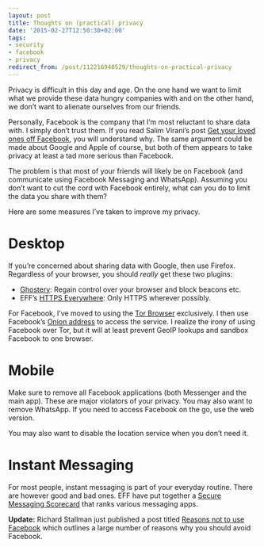 ```yaml
---
layout: post
title: Thoughts on (practical) privacy
date: '2015-02-27T12:50:30+02:00'
tags:
- security
- facebook
- privacy
redirect_from: /post/112216940529/thoughts-on-practical-privacy
---
```

Privacy is difficult in this day and age. On the one hand we want to limit what we provide these data hungry companies with and on the other hand, we don’t want to alienate ourselves from our friends.

Personally, Facebook is the company that I’m most reluctant to share data with. I simply don’t trust them. If you read Salim Virani’s post [Get your loved ones off Facebook](http://saintsal.com/facebook/), you will understand why. The same argument could be made about Google and Apple of course, but both of them appears to take privacy at least a tad more serious than Facebook.

The problem is that most of your friends will likely be on Facebook (and communicate using Facebook Messaging and WhatsApp). Assuming you don’t want to cut the cord with Facebook entirely, what can you do to limit the data you share with them?

Here are some measures I’ve taken to improve my privacy.

Desktop
=======

If you’re concerned about sharing data with Google, then use Firefox. Regardless of your browser, you should _really_ get these two plugins:

*   [Ghostery](https://www.ghostery.com/en/): Regain control over your browser and block beacons etc.
*   EFF’s [HTTPS Everywhere](https://www.eff.org/https-everywhere): Only HTTPS wherever possibly.

For Facebook, I’ve moved to using the [Tor Browser](https://www.torproject.org/projects/torbrowser.html.en) exclusively. I then use Facebook’s [Onion address](https://www.facebookcorewwwi.onion) to access the service. I realize the irony of using Facebook over Tor, but it will at least prevent GeoIP lookups and sandbox Facebook to one browser.

Mobile
======

Make sure to remove all Facebook applications (both Messenger and the main app). These are major violators of your privacy. You may also want to remove WhatsApp. If you need to access Facebook on the go, use the web version.

You may also want to disable the location service when you don’t need it.

Instant Messaging
=================

For most people, instant messaging is part of your everyday routine. There are however good and bad ones. EFF have put together a [Secure Messaging Scorecard](https://www.eff.org/secure-messaging-scorecard) that ranks various messaging apps.

**Update:** Richard Stallman just published a post titled [Reasons not to use Facebook](https://stallman.org/facebook.html) which outlines a large number of reasons why you should avoid Facebook.
